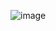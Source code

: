![image](https://user-images.githubusercontent.com/34793005/197352025-7123d3ac-8afb-451e-a436-79c1e1334b70.png)
